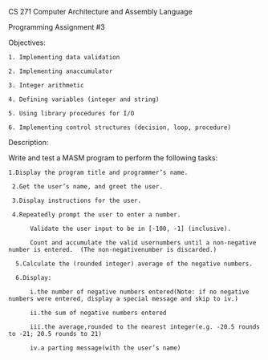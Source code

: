 CS 271 Computer Architecture and Assembly Language

Programming Assignment #3

Objectives:

    1. Implementing data validation
    
    2. Implementing anaccumulator
    
    3. Integer arithmetic
    
    4. Defining variables (integer and string)
    
    5. Using library procedures for I/O
    
    6. Implementing control structures (decision, loop, procedure)
    
 Description:
 
 Write and test a MASM program to perform the following tasks:
 
    1.Display the program title and programmer’s name.
    
     2.Get the user’s name, and greet the user.
     
     3.Display instructions for the user.
     
     4.Repeatedly prompt the user to enter a number.  
      
          Validate the user input to be in [-100, -1] (inclusive).  
          
          Count and accumulate the valid usernumbers until a non-negative number is entered.  (The non-negativenumber is discarded.)
          
      5.Calculate the (rounded integer) average of the negative numbers.
      
      6.Display:
      
          i.the number of negative numbers entered(Note: if no negative numbers were entered, display a special message and skip to iv.)
          
          ii.the sum of negative numbers entered
          
          iii.the average,rounded to the nearest integer(e.g. -20.5 rounds to -21; 20.5 rounds to 21)
          
          iv.a parting message(with the user’s name)
